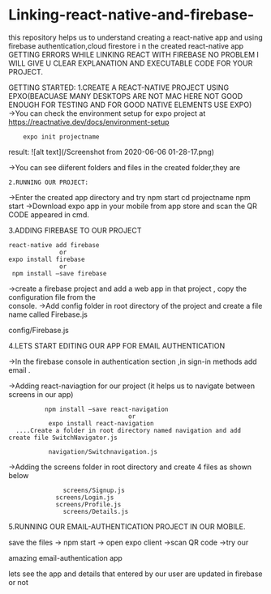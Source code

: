 # Linking-react-native-and-firebase-
this repository helps us to understand creating a react-native app and  using firebase authentication,cloud firestore i n the created react-native app
GETTING ERRORS WHILE LINKING REACT WITH FIREBASE NO PROBLEM I WILL GIVE U CLEAR EXPLANATION AND EXECUTABLE CODE FOR YOUR PROJECT.

GETTING STARTED:
1.CREATE A REACT-NATIVE PROJECT USING EPXO(BEACUASE MANY DESKTOPS ARE         NOT MAC HERE  NOT GOOD ENOUGH FOR TESTING AND FOR GOOD NATIVE ELEMENTS USE EXPO)   
 ->You can check the environment setup for expo project  at https://reactnative.dev/docs/environment-setup
   
        expo init projectname
 
  result:
   ![alt text](/Screenshot from 2020-06-06 01-28-17.png)
  

->You can see diiferent folders and files in the created folder,they are
   
    2.RUNNING OUR PROJECT:

   ->Enter the created app directory and try npm start
              cd projectname
             npm start
   ->Download expo app in your mobile from app store and scan the QR CODE appeared in cmd.



3.ADDING FIREBASE TO OUR PROJECT
      
    react-native add firebase
                  or
    expo install firebase
                  or 
     npm install –save firebase
   
 ->create a firebase project and add a web app in that project , copy the configuration file from the               
     console.
->Add config folder in root directory of the project and create a file name called Firebase.js
   
   config/Firebase.js

4.LETS START EDITING OUR APP FOR EMAIL AUTHENTICATION

   ->In the firebase console in authentication section ,in sign-in methods add email .
     















 ->Adding react-naviagtion for our project (it helps us to navigate between screens in our app)
            
              npm install –save react-navigation
                                     or
               expo install react-navigation
      ....Create a folder in root directory named navigation and add create file SwitchNavigator.js 
      
               navigation/Switchnavigation.js

 ->Adding the screens folder in root directory and create 4 files as shown below
            
                   screens/Signup.js
                 screens/Login.js
                 screens/Profile.js 
                   screens/Details.js
                     
       
5.RUNNING OUR  EMAIL-AUTHENTICATION PROJECT IN OUR MOBILE.
      


  save the files -> npm start -> open expo client ->scan QR code ->try our  
                
  amazing email-authentication app

lets see the app and details that entered by our user are updated in firebase or not






























































